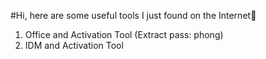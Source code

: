 #Hi, here are some useful tools I just found on the Internet💾
1. Office and Activation Tool (Extract pass: phong)
2. IDM and Activation Tool

